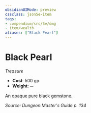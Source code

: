```yaml
---
obsidianUIMode: preview
cssclass: json5e-item
tags:
- compendium/src/5e/dmg
- item/wealth
aliases: ["Black Pearl"]
---
```

# Black Pearl
*Treasure*  

- **Cost**: 500 gp
- **Weight**: ⏤

An opaque pure black gemstone.

*Source: Dungeon Master's Guide p. 134*